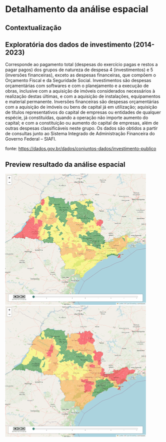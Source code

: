 # Detalhamento da análise espacial

## Contextualização

## Exploratória dos dados de investimento (2014-2023)

Corresponde ao pagamento total (despesas do exercício pagas e restos a pagar pagos) dos grupos de natureza de despesa 4 (investimentos) e 5 (inversões financeiras), exceto as despesas financeiras, que compõem o Orçamento Fiscal e da Seguridade Social. Investimentos são despesas orçamentárias com softwares e com o planejamento e a execução de obras, inclusive com a aquisição de imóveis considerados necessários à realização destas últimas, e com a aquisição de instalações, equipamentos e material permanente. Inversões financeiras são despesas orçamentárias com a aquisição de imóveis ou bens de capital já em utilização; aquisição de títulos representativos do capital de empresas ou entidades de qualquer espécie, já constituídas, quando a operação não importe aumento do capital; e com a constituição ou aumento do capital de empresas, além de outras despesas classificáveis neste grupo. Os dados são obtidos a partir de consultas junto ao Sistema Integrado de Administração Financeira do Governo Federal – SIAFI.

fonte: https://dados.gov.br/dados/conjuntos-dados/investimento-publico


## Preview resultado da análise espacial

<p float="left">
  <img src="./imgs/GeoTemp_PIB.gif" width="450" />
  <img src="./imgs/GeoTemp_Invest.gif" width="450" /> 
</p>
